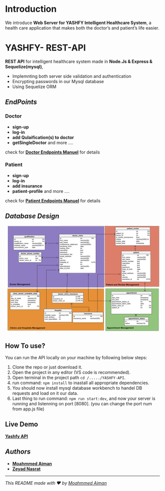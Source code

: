 # Introduction 
We introduce **Web Server for YASHFY Intelligent Healthcare System**, a health care application that makes both the doctor’s and patient’s life easier.

# YASHFY- REST-API
**REST API** for intelligent healthcare system made in **Node.Js & Express & Sequelize(mysql)**, 
- Implemnting both server side validation and authentication
- Encrypting passwords in our Mysql database
- Using Sequelize ORM

## *EndPoints*
### Doctor
- **sign-up**
- **log-in**
- **add Qulaification(s) to doctor** 
- **getSingleDoctor** and more ....

check for **[Doctor Endpoints Manuel](https://github.com/MohammedAimanHESSin/YASHFY-API/blob/master/Doctors-Endpoints-Manual.txt)** for details  

### Patient
- **sign-up**   
- **log-in**
- **add insurance** 
- **patient-profile** and more ....

check for **[Patient Endpoints Manuel](https://github.com/MohammedAimanHESSin/YASHFY-API/blob/master/Doctors-Endpoints-Manual.txt)** for details  

## *Database Design*

![This is an image](https://github.com/MohammedAimanHESSin/YASHFY-API/blob/master/Database-Files/Relational_model.png)

## How To use?
You can run the API locally on your machine by following below steps:
1. Clone the repo or just download it. 
2. Open the project in any editor (VS code is recommended).
3. Open terminal in the project path ```cd /...../YASHFY-API```.
4. run command: ```npm install``` to inastall all appropriate dependencies.
5. You should now install mysql database workbench to handel DB requests and load on it our data.
6. Last thing to run command: ```npm run start:dev```, and now your server is running and listenning on port [8080]. (you can change the port num from app.js file)
  
## Live Demo 
   **[Yashfy API](https://test-api-yashfy.herokuapp.com)**

## *Authors*
- **[Moahmmed Aiman](https://github.com/MohammedAimanHESSin)**
- **[Zeyad Nasrat](https://github.com/ZozNasrat)**



---
_This README made with ❤️ by [Moahmmed Aiman](https://github.com/MohammedAimanHESSin)_
